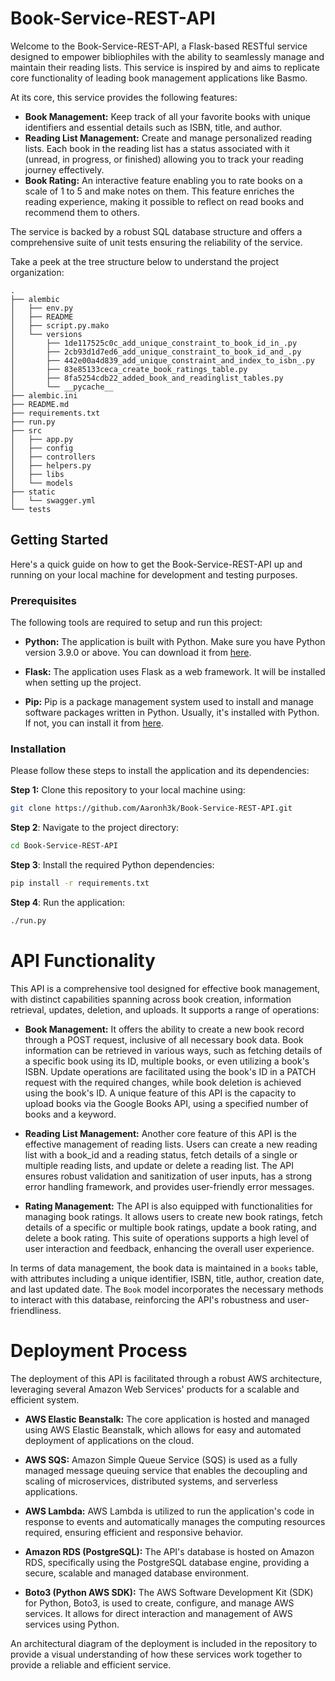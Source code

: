 # Book-Service-REST-API

Welcome to the Book-Service-REST-API, a Flask-based RESTful service designed to empower bibliophiles with the ability to seamlessly manage and maintain their reading lists. This service is inspired by and aims to replicate core functionality of leading book management applications like Basmo.

At its core, this service provides the following features:

- **Book Management:** Keep track of all your favorite books with unique identifiers and essential details such as ISBN, title, and author.
- **Reading List Management:** Create and manage personalized reading lists. Each book in the reading list has a status associated with it (unread, in progress, or finished) allowing you to track your reading journey effectively.
- **Book Rating:** An interactive feature enabling you to rate books on a scale of 1 to 5 and make notes on them. This feature enriches the reading experience, making it possible to reflect on read books and recommend them to others.

The service is backed by a robust SQL database structure and offers a comprehensive suite of unit tests ensuring the reliability of the service.

Take a peek at the tree structure below to understand the project organization:

```plaintext
.
├── alembic
│   ├── env.py
│   ├── README
│   ├── script.py.mako
│   └── versions
│       ├── 1de117525c0c_add_unique_constraint_to_book_id_in_.py
│       ├── 2cb93d1d7ed6_add_unique_constraint_to_book_id_and_.py
│       ├── 442e00a4d839_add_unique_constraint_and_index_to_isbn_.py
│       ├── 83e85133ceca_create_book_ratings_table.py
│       ├── 8fa5254cdb22_added_book_and_readinglist_tables.py
│       └── __pycache__
├── alembic.ini
├── README.md
├── requirements.txt
├── run.py
├── src
│   ├── app.py
│   ├── config
│   ├── controllers
│   ├── helpers.py
│   ├── libs
│   └── models
├── static
│   └── swagger.yml
└── tests
```

## Getting Started

Here's a quick guide on how to get the Book-Service-REST-API up and running on your local machine for development and testing purposes.

### Prerequisites

The following tools are required to setup and run this project:

- **Python:** The application is built with Python. Make sure you have Python version 3.9.0 or above. You can download it from [here](https://www.python.org/downloads/).

- **Flask:** The application uses Flask as a web framework. It will be installed when setting up the project.

- **Pip:** Pip is a package management system used to install and manage software packages written in Python. Usually, it's installed with Python. If not, you can install it from [here](https://pip.pypa.io/en/stable/installing/).

### Installation

Please follow these steps to install the application and its dependencies:

**Step 1:** Clone this repository to your local machine using:

```bash
git clone https://github.com/Aaronh3k/Book-Service-REST-API.git
```

**Step 2**: Navigate to the project directory:
```bash
cd Book-Service-REST-API
```
**Step 3**: Install the required Python dependencies:
```bash
pip install -r requirements.txt
```
**Step 4**: Run the application:
```bash
./run.py
```

# API Functionality

This API is a comprehensive tool designed for effective book management, with distinct capabilities spanning across book creation, information retrieval, updates, deletion, and uploads. It supports a range of operations:

- **Book Management:** It offers the ability to create a new book record through a POST request, inclusive of all necessary book data. Book information can be retrieved in various ways, such as fetching details of a specific book using its ID, multiple books, or even utilizing a book's ISBN. Update operations are facilitated using the book's ID in a PATCH request with the required changes, while book deletion is achieved using the book's ID. A unique feature of this API is the capacity to upload books via the Google Books API, using a specified number of books and a keyword.

- **Reading List Management:** Another core feature of this API is the effective management of reading lists. Users can create a new reading list with a book_id and a reading status, fetch details of a single or multiple reading lists, and update or delete a reading list. The API ensures robust validation and sanitization of user inputs, has a strong error handling framework, and provides user-friendly error messages.

- **Rating Management:** The API is also equipped with functionalities for managing book ratings. It allows users to create new book ratings, fetch details of a specific or multiple book ratings, update a book rating, and delete a book rating. This suite of operations supports a high level of user interaction and feedback, enhancing the overall user experience.

In terms of data management, the book data is maintained in a `books` table, with attributes including a unique identifier, ISBN, title, author, creation date, and last updated date. The `Book` model incorporates the necessary methods to interact with this database, reinforcing the API's robustness and user-friendliness.


# Deployment Process

The deployment of this API is facilitated through a robust AWS architecture, leveraging several Amazon Web Services' products for a scalable and efficient system. 

- **AWS Elastic Beanstalk:** The core application is hosted and managed using AWS Elastic Beanstalk, which allows for easy and automated deployment of applications on the cloud.

- **AWS SQS:** Amazon Simple Queue Service (SQS) is used as a fully managed message queuing service that enables the decoupling and scaling of microservices, distributed systems, and serverless applications.

- **AWS Lambda:** AWS Lambda is utilized to run the application's code in response to events and automatically manages the computing resources required, ensuring efficient and responsive behavior.

- **Amazon RDS (PostgreSQL):** The API's database is hosted on Amazon RDS, specifically using the PostgreSQL database engine, providing a secure, scalable and managed database environment.

- **Boto3 (Python AWS SDK):** The AWS Software Development Kit (SDK) for Python, Boto3, is used to create, configure, and manage AWS services. It allows for direct interaction and management of AWS services using Python.

An architectural diagram of the deployment is included in the repository to provide a visual understanding of how these services work together to provide a reliable and efficient service.

